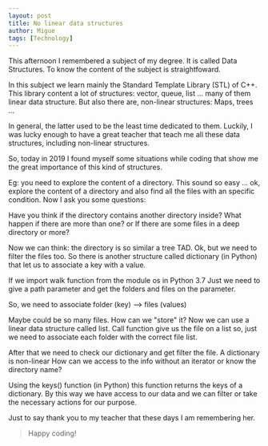 ```yaml
---
layout: post
title: No linear data structures
author: Migue
tags: [Technology]
---
```


This afternoon I remembered a subject of my degree. It is called Data Structures. To know the content of the subject is straightfoward.
   

In this subject we learn mainly the Standard Template Library (STL) of C++. This library content a lot of
structures: vector, queue, list ... many of them linear data structure. But also there are, non-linear 
structures: Maps, trees ...
   

In general, the latter used to be the least time dedicated to them. Luckily, I was lucky enough to have a great teacher that teach me all these data structures, including non-linear structures.

So, today in 2019 I found myself some situations while coding that show me the great importance of this kind of structures.
   

Eg: you need to explore the content of a directory. This sound so easy ... ok, explore the content of a 
directory and also find all the files with an specific condition. Now I ask you some questions:
   

Have you think if the directory contains another directory inside? What happen if there are more than one? or 
If there are some files in a deep directory or more?

Now we can think: the directory is so similar a tree TAD. Ok, but we need to filter the files too. So there is another structure called dictionary (in Python) that let us to associate a key with a value.

If we import walk function from the module os in Python 3.7 Just we need to give a path parameter and get the folders and files on the parameter.

So, we need to associate folder (key) --> files (values)
   
Maybe could be so many files. How can we "store" it? Now we can use a linear data structure called list. Call function give us the file on a list so, just we need to associate each folder with the correct file list.

After that we need to check our dictionary and get filter the file. A dictionary is non-linear How can we access to the info without an iterator or know the directory name?

Using the keys() function (in Python) this function returns the keys of a dictionary. By this way we have access to our data and we can filter or take the necessary actions for our purpose.

Just to say thank you to my teacher that these days I am remembering her.


> Happy coding!